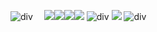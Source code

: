 ![div](https://imgur.com/1DkWxCT.png)
　![](https://imgur.com/9gaBrLn.png)![](https://imgur.com/ITU4AtX.png)![](https://imgur.com/muTbvXN.png)![](https://imgur.com/JRaGs8E.png)
![div](https://imgur.com/u7ljL0p.png)
![](https://komarev.com/ghpvc/?username=pristineprowler&color=2B2944&label=♎︎)
![div](https://imgur.com/AcCNnld.png)

